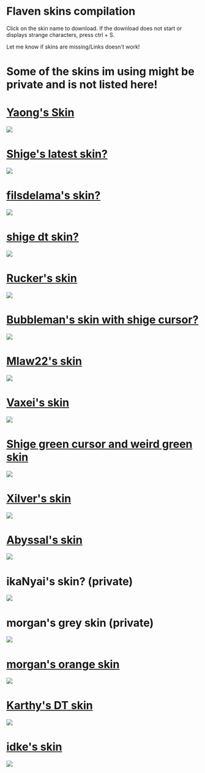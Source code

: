 # Flaven skins compilation


Click on the skin name to download. If the download does not start or displays strange characters, press ctrl + S.

Let me know if skins are missing/Links doesn't work!

# Some of the skins im using might be private and is not listed here!

# [Yaong's Skin](https://puu.sh/t6HtJ/7476506810.osk) 
![](https://flaven.iys.io/QwVBWO.jpg)

# [Shige's latest skin?](https://flaven.iys.io/4U32jp.osk) 
![](https://flaven.iys.io/mauxg2.jpg)

# [filsdelama's skin?](http://puu.sh/v14aa/aac80ff3db.osk) 
![](https://flaven.iys.io/mCtf2M.jpg)

# [shige dt skin?](https://flaven.iys.io/31r9BJ.osk) 
![](https://flaven.iys.io/3fUii3.jpg)

# [Rucker's skin](https://puu.sh/uF8pE.osk) 
![](https://flaven.iys.io/JjHX6P.jpg)

# [Bubbleman's skin with shige cursor?](https://flaven.iys.io/EOu0r1.osk) 
![](https://flaven.iys.io/sbdBQf.jpg)

# [Mlaw22's skin](https://flaven.iys.io/Zfh5wv.osk)
![](https://flaven.iys.io/WxrU6A.jpg)

# [Vaxei's skin](http://puu.sh/uFJx9/27c88251e9.osk)
![](https://flaven.iys.io/yREzRw.jpg)

# [Shige green cursor and weird green skin](https://flaven.iys.io/WCR6ld.osk)
![](https://flaven.iys.io/7WougA.jpg)

# [Xilver's skin](https://flaven.iys.io/mbKP5g.osk)
![](https://flaven.iys.io/mgsLJw.jpg)

# [Abyssal's skin](https://flaven.iys.io/YdWycZ.osk)
![](https://flaven.iys.io/XuRr8I.jpg)

# ikaNyai's skin? (private)
![](https://flaven.iys.io/LEvzOq.jpg)

# morgan's grey skin (private)
![](https://flaven.iys.io/ge0o4S.jpg)

# [morgan's orange skin](https://flaven.iys.io/XKg2iQ.osk)
![](https://flaven.iys.io/1UeQ7J.jpg)

# [Karthy's DT skin](https://flaven.iys.io/wy6mKG.osk)
![](https://flaven.iys.io/eKek4B.jpg)

# [idke's skin](https://flaven.iys.io/kCTbRT.osk)
![](https://flaven.iys.io/T5cts3.jpg)

